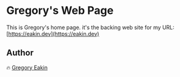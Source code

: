 # Gregory's Web Page

This is Gregory's home page.
it's the backing web site for my URL: [https://eakin.dev](https://eakin.dev)

## Author
:fire: [Gregory Eakin](https://www.linkedin.com/in/gregeakin)
